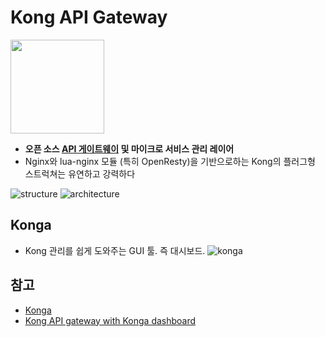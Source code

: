 # Kong API Gateway
<img src="https://camo.githubusercontent.com/9e4fe7914c7357861223aa535d7ca9858253c96e/68747470733a2f2f6b6f6e6768712e636f6d2f77702d636f6e74656e742f75706c6f6164732f323031382f30352f6b6f6e672d6c6f676f2d6769746875622d726561646d652e706e67" width="150">

- **오픈 소스 [API 게이트웨이](https://github.com/sujinnaljin/TIL/blob/master/API_Gateway.md) 및 마이크로 서비스 관리 레이어**
- Nginx와 lua-nginx 모듈 (특히 OpenResty)을 기반으로하는 Kong의 플러그형 스트럭쳐는 유연하고 강력하다

![structure](https://miro.medium.com/max/1400/1*Kh9n-NzJf8W_eI_5PPh82Q.jpeg)
![architecture](https://miro.medium.com/max/1376/1*YB3rX79jaFxDnaN0hFq17Q.jpeg)

## Konga
- Kong 관리를 쉽게 도와주는 GUI 툴. 즉 대시보드.
![konga](https://miro.medium.com/max/1400/1*x23T9S9eDuwY6wrVBkWS3w.png)

## 참고
- [Konga](https://pantsel.github.io/konga/)
- [Kong API gateway with Konga dashboard](https://medium.com/@harsh.manvar111/kong-api-gateway-with-konga-dashboard-ae95b6d1fec7)
